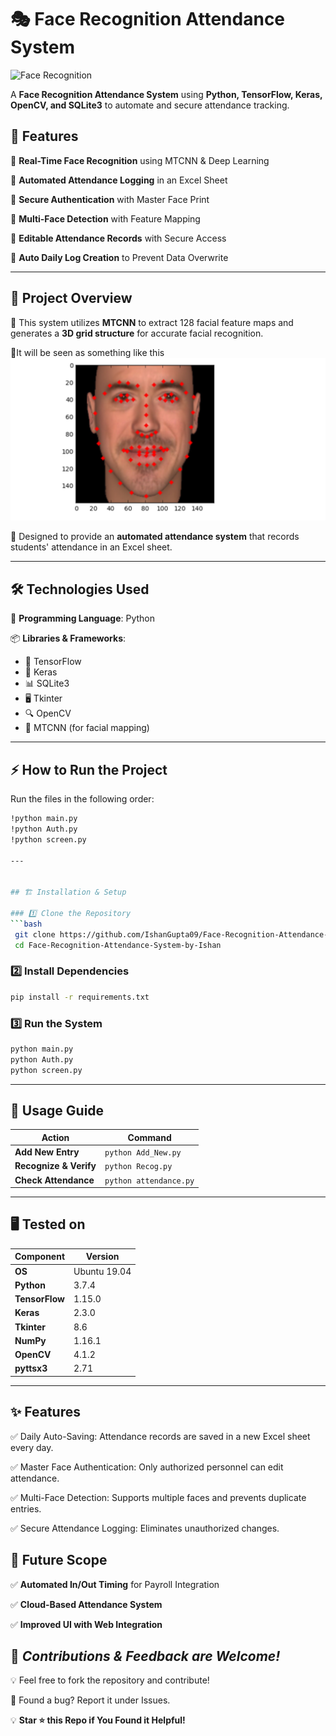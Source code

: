 # 🎭 Face Recognition Attendance System

![Face Recognition](https://user-images.githubusercontent.com/your-image.png)

A **Face Recognition Attendance System** using **Python, TensorFlow, Keras, OpenCV, and SQLite3** to automate and secure attendance tracking.

## 🚀 Features

🔹 **Real-Time Face Recognition** using MTCNN & Deep Learning

🔹 **Automated Attendance Logging** in an Excel Sheet

🔹 **Secure Authentication** with Master Face Print

🔹 **Multi-Face Detection** with Feature Mapping

🔹 **Editable Attendance Records** with Secure Access

🔹 **Auto Daily Log Creation** to Prevent Data Overwrite

---
## 📌 Project Overview  
🔹 This system utilizes **MTCNN** to extract 128 facial feature maps and generates a **3D grid structure** for accurate facial recognition.  

🔹It will be seen as something like this ![MTCNN](./mtcnn.png)

🔹 Designed to provide an **automated attendance system** that records students' attendance in an Excel sheet.

---

## 🛠 Technologies Used

🐍 **Programming Language**: Python

📦 **Libraries & Frameworks**:
- 🧠 TensorFlow
- 🔬 Keras
- 📊 SQLite3
- 🖥️ Tkinter
- 🔍 OpenCV
- 🤖 MTCNN (for facial mapping)
---

## ⚡ How to Run the Project  
Run the files in the following order:  

```bash
!python main.py  
!python Auth.py  
!python screen.py

---


## 🏗 Installation & Setup

### 1️⃣ Clone the Repository
```bash
 git clone https://github.com/IshanGupta09/Face-Recognition-Attendance-System-by-Ishan.git
 cd Face-Recognition-Attendance-System-by-Ishan
```

### 2️⃣ Install Dependencies
```bash
pip install -r requirements.txt
```

### 3️⃣ Run the System
```bash
python main.py
python Auth.py
python screen.py
```

---

## 📌 Usage Guide

| Action | Command |
|--------|---------|
| **Add New Entry** | `python Add_New.py` |
| **Recognize & Verify** | `python Recog.py` |
| **Check Attendance** | `python attendance.py` |

---

## 🖥 Tested on

| Component | Version |
|-----------|---------|
| **OS** | Ubuntu 19.04 |
| **Python** | 3.7.4 |
| **TensorFlow** | 1.15.0 |
| **Keras** | 2.3.0 |
| **Tkinter** | 8.6 |
| **NumPy** | 1.16.1 |
| **OpenCV** | 4.1.2 |
| **pyttsx3** | 2.71 |

---
## ✨ Features
✅ Daily Auto-Saving: Attendance records are saved in a new Excel sheet every day.

✅ Master Face Authentication: Only authorized personnel can edit attendance.

✅ Multi-Face Detection: Supports multiple faces and prevents duplicate entries.

✅ Secure Attendance Logging: Eliminates unauthorized changes.


## 🔮 Future Scope

✅ **Automated In/Out Timing** for Payroll Integration

✅ **Cloud-Based Attendance System**

✅ **Improved UI with Web Integration**


## 📌 _Contributions & Feedback are Welcome!_

💡 Feel free to fork the repository and contribute!

🐞 Found a bug? Report it under Issues.

💡 **Star ⭐ this Repo if You Found it Helpful!**
